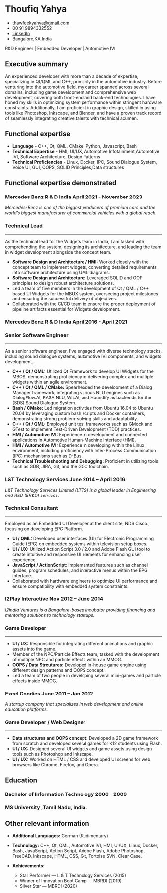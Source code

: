 # Thoufiq Yahya  

- <thawfeekyahya@gmail.com>
- 00 91 9894332552
- [LinkedIn](https://www.linkedin.com/in/thawfeek-yahya-31017723/)
- Bangalore,KA,India

<span class="job_title"> R&D Engineer | Embedded Developer | Automotive IVI </span>
## Executive summary

An experienced developer with more than a decade of expertise, specializing in Qt/QML and C++, primarily in the automotive industry. Before venturing into the automotive field, my career spanned across several domains, including game development and comprehensive web development, covering both front-end and back-end technologies. I have honed my skills in optimizing system performance within stringent hardware constraints. Additionally, I am proficient in graphic design, skilled in using tools like Photoshop, Inkscape, and Blender, and have a proven track record of seamlessly integrating creative talents with technical acumen.

## Functional expertise

- **Language** - C++, Qt, QML, CMake, Python, Javascript, Bash
- **Technical Expertise** - HMI, UI/UX, Automotive Infotainment,Automotive IVI, Software Architecture, Design Patterns
- **Technical Proficiencies** - Linux, Docker, IPC, Sound Dialogue System, Voice UI, GUI, OOPS, SOLID Principles,Data structures

## Functional expertise demonstrated 

### <span> Mercedes Benz R & D India</span> <span>April 2021 - November 2023 </span>

*Mercedes-Benz is one of the biggest producers of premium cars and the world’s biggest manufacturer of commercial vehicles with a global reach.*

### Technical Lead
<hr class="line" />
As the technical lead for the Widgets team in India, I am tasked with comprehending the system, designing its architecture, and leading the team in widget development alongside the concept team.

- **Software Design and Architecture / HMI:** Worked closely with the concept team to implement widgets, converting detailed requirements into software architecture using UML diagrams.
- **Software Design and Architecture:** Leveraged SOLID and OOP principles to design robust architecture solutions.
- Led a team of five members in the development of Qt / QML / C++ based UI Widgets for the MBUX system, overseeing project milestones and ensuring the successful delivery of objectives.
- Collaborated with the CI/CD team to ensure the proper deployment of pipeline artifacts essential for Widgets development.

### <span>Mercedes Benz R & D India</span> <span>April 2016 - April 2021 </span>

### Senior Software Engineer
 <hr class="line" />
 As a senior software engineer, I've engaged with diverse technology stacks, including sound dialogue systems, automotive IVI components, and widgets development.

- **C++ / Qt / QML:** Utilized Qt Framework to develop UI Widgets for the MBOS, demonstrating proficiency in delivering complex and multiple widgets within an agile environment.
- **C++ / Qt / QML / CMake:** Spearheaded the development of a Dialog Manager framework, integrating various NLU engines such as DialogFlow.AI, RASA NLU, Wit.AI, and Houndify as backends for the (SDS) Sound Dialogue System.
- **Bash / CMake:** Led migration activities from Ubuntu 16.04 to Ubuntu 20.04 by leveraging custom bash scripts and Docker containers, demonstrating strong problem-solving skills and adaptability.
- **C++ / Qt / QML:** Employed unit test frameworks such as GMock and GTest to implement Test-Driven Development (TDD) practices.
- **HMI / Automotive IVI:** Experience in development and connected applications in Automotive Human-Machine Interface (HMI).
- **HMI / Automotive IVI:** Experience in developing within the Linux environment, including proficiency with Inter-Process Communication (IPC) mechanisms such as D-Bus.
- **Technical Troubleshooting and Debugging:** Proficient in utilizing tools such as GDB, JIRA, Git, and the GCC toolchain.

### <span>L&T Technology Services</span> <span>June 2014 – April 2016 </span>
*L&T Technology Services Limited (LTTS) is a global leader in Engineering and R&D (ER&D) services.*

### Technical Consultant
<hr class="line" />
Employed as an Embedded UI Developer at the client site, NDS Cisco., focusing on developing EPG Platform.


- **UI / QML:** Developed user interfaces (UI) for Electronic Programming Guide (EPG) on embedded systems within television setup boxes.
- **UI / UX:** Utilized Action Script 3.0 / 2.0 and Adobe Flash GUI tool to create intuitive and responsive UI elements for enhancing user experience.
- **JavaScript / ActionScript**: Implemented features such as channel guides, program schedules, and interactive menus within the EPG interface.
- Collaborated with hardware engineers to optimize UI performance and ensure compatibility with embedded system constraints.

### <span>I2Play Interactive</span> <span>Nov 2012 – June 2014</span>
*I2india Ventures is a Bangalore-based incubator providing financing and mentoring solutions to technology startups.*

### Game Developer
<hr class="line" />

- **UI / UX:**  Responsible for integrating different animations and graphic assets into the game.
- Member of the NPC/Particle Effects team, tasked with the development of multiple NPC  and particle effects within an MMOG.
- **OOPS / Data Strcutures:** Developed in-house game engine using different design patterns and OOPS concept.
- Led a team of two people in developing several mini-games and particle effects inside MMOG.

### <span>Excel Goodies</span> <span>June 2011 – Jan 2012</span>
*A startup company that specializes in web development and online education platforms.*

### Game Developer / Web Designer
<hr class="line" />

- **Data structures and OOPS concept:** Developed a 2D game framework from scratch and developed several games for K12 students using Flash.
- **UI / UX:**  Designed several UI widgets and game assets using design tools such as Photoshop and Inkscape.
- **UI / UX:**  Worked on HTML / CSS and developed UI screens for web browsers like Chrome, Firefox, and Opera.

## Education 
### <span>Bachelor of Information Technology</span>  <span>2006 - 2009</span>
### <span>MS University ,Tamil Nadu, India.</span>

## Other relevant information 
- **Additional Languages:** German (Rudimentary)
- **Technology:**  C++, Qt, QML, Automotive IVI, HMI, UI/UX, Linux, Docker, Bash, JavaScript, Action Script, Adobe Flash, Adobe Photoshop, FreeCAD, Inkscape, HTML, CSS, Git, Tortoise SVN, Clear Case.

- **Achievements:**
	- Star Performer — L & T Technology Services (2015)
	- Winner of Innovation Boot Camp — MBRDI (2019)
	- Silver Star — MBRDI (2020)

